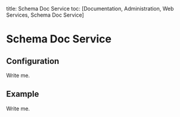 title: Schema Doc Service
toc: [Documentation, Administration, Web Services, Schema Doc Service]

# Schema Doc Service

## Configuration

Write me.

## Example

Write me.